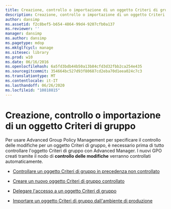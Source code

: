 ```yaml
---
title: Creazione, controllo o importazione di un oggetto Criteri di gruppo
description: Creazione, controllo o importazione di un oggetto Criteri di gruppo
author: dansimp
ms.assetid: f2c8bef5-b654-4864-99d4-9207cfb0a137
ms.reviewer: ''
manager: dansimp
ms.author: dansimp
ms.pagetype: mdop
ms.mktglfcycl: manage
ms.sitesec: library
ms.prod: w10
ms.date: 06/16/2016
ms.openlocfilehash: 6a5fd3bdb44b50a13b84cfd3d32fbb2ca254e435
ms.sourcegitcommit: 354664bc527d93f80687cd2eba70d1eea024c7c3
ms.translationtype: MT
ms.contentlocale: it-IT
ms.lasthandoff: 06/26/2020
ms.locfileid: "10818815"
---
```

# Creazione, controllo o importazione di un oggetto Criteri di gruppo


Per usare Advanced Group Policy Management per specificare il controllo delle modifiche per un oggetto Criteri di gruppo, è necessario prima di tutto controllare l'oggetto Criteri di gruppo con Advanced Manager. I nuovi GPO creati tramite il nodo di **controllo delle modifiche** verranno controllati automaticamente.

-   [Controllare un oggetto Criteri di gruppo in precedenza non controllato](control-a-previously-uncontrolled-gpo.md)

-   [Creare un nuovo oggetto Criteri di gruppo controllato](create-a-new-controlled-gpo.md)

-   [Delegare l'accesso a un oggetto Criteri di gruppo](delegate-access-to-a-gpo.md)

-   [Importare un oggetto Criteri di gruppo dall'ambiente di produzione](import-a-gpo-from-production-approver.md)

 

 





